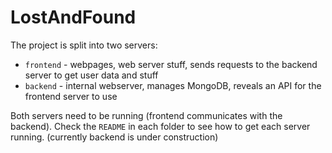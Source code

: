 # LostAndFound

The project is split into two servers:
   * `frontend` - webpages, web server stuff, sends requests to the backend server to get user data and stuff
   * `backend` - internal webserver, manages MongoDB, reveals an API for the frontend server to use

Both servers need to be running (frontend communicates with the backend). Check the `README` in each folder to see how to get each server running. (currently backend is under construction)